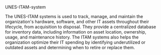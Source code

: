 UNES-ITAM-system

The UNES-ITAM systems is used to track, manage, and maintain the organization's hardware, software, and other IT assets throughout their lifecycle, from acquisition to disposal. They provide a centralized database for inventory data, including information on asset location, ownership, usage, and maintenance history. The ITAM systems also helps the organization optimize their IT spending by identifying underutilized or outdated assets and determining when to retire or replace them.
